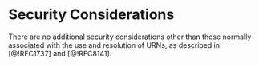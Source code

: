 # Security Considerations

   There are no additional security considerations other than those
   normally associated with the use and resolution of URNs, as described 
   in [@!RFC1737] and [@!RFC8141].
